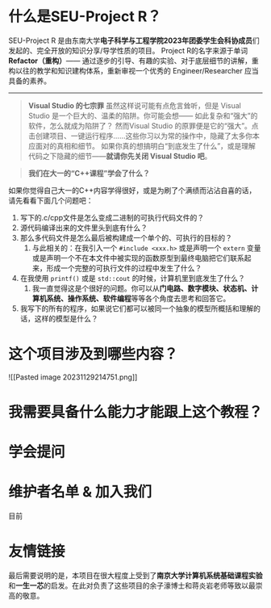 # 什么是SEU-Project R？

SEU-Project R 是由东南大学**电子科学与工程学院2023年团委学生会科协成员**们发起的、完全开放的知识分享/导学性质的项目。
Project R的名字来源于单词**Refactor（重构）**—— 通过逐步的引导、有趣的实验、对于底层细节的讲解，重构以往的教学和知识建构体系，重新审视一个优秀的 Engineer/Researcher 应当具备的素养。

---

> **Visual Studio 的七宗罪**
> 虽然这样说可能有点危言耸听，但是 Visual Studio 是一个巨大的、温柔的陷阱。你可能会想—— 如此复杂和“强大”的软件，怎么就成为陷阱了？
> 然而Visual Studio 的原罪便是它的“强大”。点击创建项目、一键运行程序……这些你习以为常的操作中，隐藏了太多你本应面对的真相和细节。
> 如果你真的想搞明白“到底发生了什么”，或是理解代码之下隐藏的细节——**就请你先关闭 Visual Studio 吧**。

> **我们在大一的“C++课程”学会了什么？**
> 

如果你觉得自己大一的C++内容学得很好，或是为刷了个满绩而沾沾自喜的话，请先看看下面几个问题吧：

1. 写下的.c/cpp文件是怎么变成二进制的可执行代码文件的？
2. 源代码编译出来的文件里头到底有什么？
3. 那么多代码文件是怎么最后被构建成一个单个的、可执行的目标的？
	1. 与此相关的：在我引入一个 `#include <xxx.h>` 或是声明一个 `extern` 变量或是声明一个不在本文件中被实现的函数原型到最终电脑把它们联系起来，形成一个完整的可执行文件的过程中发生了什么？
4. 在我使用 `printf()` 或是 `std::cout` 的时候，计算机里到底发生了什么？
	1. 我一直觉得这是个很好的问题。你可以从**门电路、数字模块、状态机、计算机系统、操作系统、软件编程**等等各个角度去思考和回答它。
5. 我写下的所有的程序，如果说它们都可以被同一个抽象的模型所概括和理解的话，这样的模型是什么？


# 这个项目涉及到哪些内容？

![[Pasted image 20231129214751.png]]
# 我需要具备什么能力才能跟上这个教程？


# 学会提问


# 维护者名单 & 加入我们

目前

# 友情链接


最后需要说明的是，本项目在很大程度上受到了**南京大学计算机系统基础课程实验**和**一生一芯**的启发。在此对负责了这些项目的余子濠博士和蒋炎岩老师等致以最崇高的敬意。
